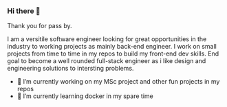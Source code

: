 ### Hi there 👋

Thank you for pass by. 

I am a versitile software engineer looking for great opportunities in the industry to working projects as mainly back-end engineer. I work on small projects from time to time in my repos to build my front-end dev skills. End goal to become a well rounded full-stack engineer as i like design and engineering solutions to intersting problems.

<!--
**jacksonmoji/jacksonmoji** is a ✨ _special_ ✨ repository because its `README.md` (this file) appears on your GitHub profile.

Here are some ideas to get you started:
-->

- 🔭 I’m currently working on my MSc project and other fun projects in my repos
- 🌱 I’m currently learning docker in my spare time


